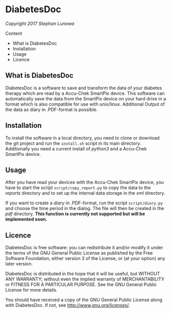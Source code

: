 # DiabetesDoc

*Copyright 2017 Stephan Lunowa*

Content
* What is DiabetesDoc
* Installation
* Usage
* Licence

## What is DiabetesDoc
DiabetesDoc is a software to save and transform the data of your diabetes therapy which are read by a Accu-Chek
SmartPix device. This software can automatically save the data from the SmartPix device on your hard drive in a
format which is also compatible for use with unix/linux. Additional Output of the data as diary in .PDF-format 
is possible.

## Installation
To install the software in a local directory, you need to clone or download the git project and run the `install.sh`
script in its main directory. Additionally you need a current install of *python3* and a Accu-Chek SmartPix device.

## Usage
After you have read your devices with the Accu-Chek SmartPix device, you have to start the script
`script/copy_report.py` to copy the data to the *reports* directory and to set up the internal data storage in the
*xml* directory.

If you want to create a *diary* in .PDF-format, run the script `script/diary.py` and choose the time period in the
dialog. The file will then be created in the *pdf* directory.
**This function is currently not supported but will be implemented soon.**

## Licence

DiabetesDoc is free software: you can redistribute it and/or modify
it under the terms of the GNU General Public License as published by
the Free Software Foundation, either version 3 of the License, or
(at your option) any later version.

DiabetesDoc is distributed in the hope that it will be useful,
but WITHOUT ANY WARRANTY; without even the implied warranty of
MERCHANTABILITY or FITNESS FOR A PARTICULAR PURPOSE. See the
GNU General Public License for more details.

You should have received a copy of the GNU General Public License
along with DiabetesDoc. If not, see <http://www.gnu.org/licenses/>.

